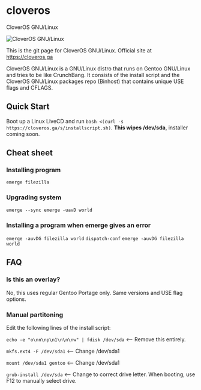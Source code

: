 # cloveros
CloverOS GNU/Linux

![CloverOS GNU/Linux](https://raw.githubusercontent.com/chiru-no/cloveros/master/logo.png "CloverOS GNU/Linux")

This is the git page for CloverOS GNU/Linux. Official site at https://cloveros.ga

CloverOS GNU/Linux is a GNU/Linux distro that runs on Gentoo GNU/Linux and tries to be like CrunchBang. It consists of the install script and the CloverOS GNU/Linux packages repo (Binhost) that contains unique USE flags and CFLAGS.

## Quick Start
Boot up a Linux LiveCD and run `bash <(curl -s https://cloveros.ga/s/installscript.sh)`. **This wipes /dev/sda**, installer coming soon.

## Cheat sheet

### Installing program
`emerge filezilla`

### Upgrading system
`emerge --sync
emerge -uavD world`

### Installing a program when emerge gives an error
`emerge -auvDG filezilla world`
`dispatch-conf`
`emerge -auvDG filezilla world`

## FAQ

### Is this an overlay?
No, this uses regular Gentoo Portage only. Same versions and USE flag options.

### Manual partitoning
Edit the following lines of the install script:

`echo -e "o\nn\np\n1\n\n\nw" | fdisk /dev/sda` <-- Remove this entirely.

`mkfs.ext4 -F /dev/sda1` <-- Change /dev/sda1

`mount /dev/sda1 gentoo` <-- Change /dev/sda1

`grub-install /dev/sda` <-- Change to correct drive letter. When booting, use F12 to manually select drive.
